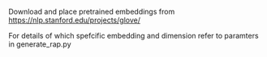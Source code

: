 Download and place pretrained embeddings from https://nlp.stanford.edu/projects/glove/

For details of which spefcific embedding and dimension refer to paramters in generate_rap.py

